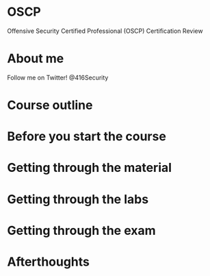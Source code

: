 # OSCP
Offensive Security Certified Professional (OSCP) Certification Review

# About me
Follow me on Twitter! @416Security

# Course outline

# Before you start the course

# Getting through the material

# Getting through the labs

# Getting through the exam

# Afterthoughts
